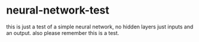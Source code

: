 # neural-network-test
this is just a test of a simple neural network, no hidden layers just inputs and an output. also please remember this is a test.
